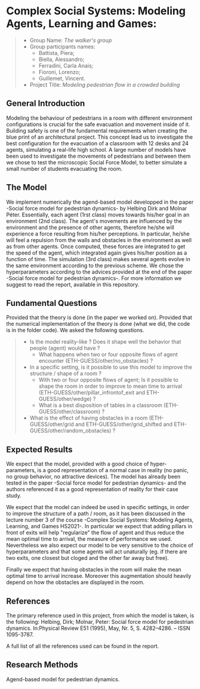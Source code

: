 # Complex Social Systems: Modeling Agents, Learning and Games: 

> * Group Name: *The walker's group*
> * Group participants names: 
>   * Battista, Piera;
>   * Biella, Alessandro;
>   * Ferradini, Carla Anais;
>   * Fioroni, Lorenzo;
>   * Guillemet, Vincent.
> * Project Title: *Modeling pedestrian flow in a crowded building*

## General Introduction

Modeling the behaviour of pedestrians in a room with different environment configurations is crucial for the safe evacuation and movement inside of it. Building safety is one of the fundamental requirements when creating the blue print of an architectural project. This concept lead us to investigate the best configuration for the evacuation of a classroom with 12 desks and 24 agents, simulating a real-life high school. A large number of models have been used to investigate the movements of pedestrians and between them we chose to test the microscopic Social Force Model, to better simulate a small number of students evacuating the room.  

## The Model

We implement numerically the agend-based model developped in the paper -Social force model for pedestrian dynamics- by Helbing Dirk and Molnar Péter. Essentially, each agent (1rst class) moves towards his/her goal in an environment (2nd class). The agent's movements are influenced by the environment and the presence of other agents, therefore he/she will experience a force resulting from his/her perceptions. In particular, he/she will feel a repulsion from the walls and obstacles in the environment as well as from other agents.
Once computed, these forces are integrated to get the speed of the agent, which integrated again gives his/her position as a function of time.
The simulation (3rd class) makes several agents evolve in the same environment according to the previous scheme. We chose the hyperparameters 
according to the advices provided at the end of the paper -Social force model for pedestrian dynamics-. For more information we suggest to read the report, available in this repository.


## Fundamental Questions
Provided that the theory is done (in the paper we worked on). Provided that the numerical implementation of the theory is done (what we did, 
the code is in the folder code). We asked the following questions.
 
> * Is the model reality-like ? Does it shape well the behavior that people (agent) would have ?
>   * What happens when two or four opposite flows of agent encounter (ETH-GUESS/other/no_obstacles) ?
> * In a specific setting, is it possible to use this model to improve the structure / shape of a room ?
>   * With two or four opposite flows of agent; Is it possible to shape the room in order to improve to mean time to arrival
>     (ETH-GUESS/other/pillar_infrontof_exit and ETH-GUESS/other/wedge) ? 
>   * What is a best disposition of tables in a classroom (ETH-GUESS/other/classroom) ?
> * What is the effect of having obstacles in a room (ETH-GUESS/other/grid and ETH-GUESS/other/grid_shifted and ETH-GUESS/other/random_obstacles) ?


## Expected Results
We expect that the model, provided with a good choice of hyper-parameters, is a good representation of a normal case in reality (no panic, no group behavior, no attractive devices). The model has already been tested in the paper -Social force model for pedestrian dynamics- and the authors referenced it as a good representation of reality for their case study. 

We expect that the model can indeed be used in specific settings, in order to improve the structure of a path / room, as it has been discussed in the lecture number 3 of the course -Complex Social Systems: Modeling Agents, Learning, and Games HS2021-. In particular we expect that adding pillars in front of exits will help "regularize" the flow of agent and thus reduce the mean optimal time to arrival, the measure of performance we used. Nevertheless we also expect our model to be very sensitive to the choice of hyperparameters and that some agents will act unaturally (eg. if there are two exits, one closest but cloged and the other far away but free).

Finally we expect that having obstacles in the room will make the mean optimal time to arrival increase. Moreover this augmentation should heavily depend on how the obstacles are displayed in the room.

## References 

The primary reference used in this project, from which the model is taken, is the following:
Helbing, Dirk; Molnar, Peter: Social force model for pedestrian dynamics. In:Physical Review E51 (1995), May, Nr. 5, S. 4282–4286. – ISSN 1095-3787.

A full list of all the references used can be found in the report.

## Research Methods

Agend-based model for pedestrian dynamics.
